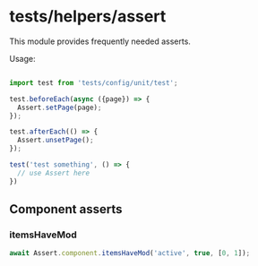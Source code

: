 # tests/helpers/assert

This module provides frequently needed asserts.

Usage:


```typescript

import test from 'tests/config/unit/test';

test.beforeEach(async ({page}) => {
  Assert.setPage(page);
});

test.afterEach(() => {
  Assert.unsetPage();
});

test('test something', () => {
  // use Assert here
})

```

## Component asserts

### itemsHaveMod

```typescript
await Assert.component.itemsHaveMod('active', true, [0, 1]);
```
